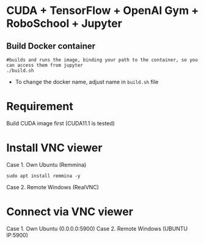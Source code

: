 # CUDA + TensorFlow + OpenAI Gym + RoboSchool + Jupyter

## Build Docker container
```
#builds and runs the image, binding your path to the container, so you can access them from jupyter
./build.sh
```

* To change the docker name, adjust name in `build.sh` file

# Requirement
Build CUDA image first (CUDA11.1 is tested)

# Install VNC viewer
Case 1. Own Ubuntu (Remmina)
```
sudo apt install remmina -y 
```
Case 2. Remote Windows (RealVNC)

# Connect via VNC viewer
Case 1. Own Ubuntu (0.0.0.0:5900)
Case 2. Remote Windows (UBUNTU IP:5900)
